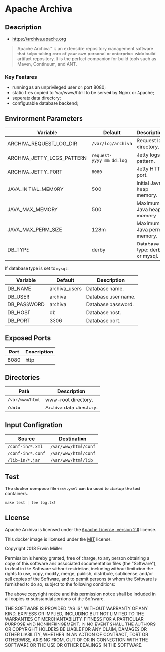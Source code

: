 # Apache Archiva

## Description

* https://archiva.apache.org

> Apache Archiva™ is an extensible repository management software that helps taking care of your own personal or enterprise-wide build artifact repository. It is the perfect companion for build tools such as Maven, Continuum, and ANT. 

### Key Features

* running as an unprivileged user on port 8080;
* static files copied to /var/www/html to be served by Nginx or Apache;
* seperate data directory;
* configurable database backend;

## Environment Parameters

| Variable | Default | Description |
| ------------- | ------------- | ----- |
| ARCHIVA_REQUEST_LOG_DIR | `/var/log/archiva` | Request log directory. |
| ARCHIVA_JETTY_LOGS_PATTERN | `request-yyyy_mm_dd.log` | Jetty logs pattern. |
| ARCHIVA_JETTY_PORT | `8080` | Jetty HTTP port. |
| JAVA_INITIAL_MEMORY | 500 | Initial Java heap memory. |
| JAVA_MAX_MEMORY | 500 | Maximum Java heap memory. |
| JAVA_MAX_PERM_SIZE | 128m | Maximum Java perm memory. |
| DB_TYPE | derby | Database type: derby or mysql. |

If database type is set to `mysql`:

| Variable | Default | Description |
| ------------- | ------------- | ----- |
| DB_NAME | archiva_users | Database name. |
| DB_USER | archiva | Database user name. |
| DB_PASSWORD | archiva | Database password. |
| DB_HOST | db | Database host. |
| DB_PORT | 3306 | Database port. |

## Exposed Ports

| Port | Description |
| ------------- | ----- |
| 8080  | http |

## Directories

| Path | Description |
| ------------- | ----- |
| `/var/www/html`  | www-root directory. |
| `/data` | Archiva data directory. |

## Input Configration

| Source | Destination |
| ------------- | ------------- |
| `/conf-in/*.xml` | `/var/www/html/conf` |
| `/conf-in/*.conf` | `/var/www/html/conf` |
| `/lib-in/*.jar` | `/var/www/html/lib` |

## Test

The docker-compose file `test.yaml` can be used to startup the test containers.

```
make test | tee log.txt
```

## License

Apache Archiva is licensed under the [Apache License, version 2.0](http://www.apache.org/licenses/) license.

This docker image is licensed under the [MIT](https://opensource.org/licenses/MIT) license.

Copyright 2018 Erwin Müller

Permission is hereby granted, free of charge, to any person obtaining a copy of this software and associated documentation files (the "Software"), to deal in the Software without restriction, including without limitation the rights to use, copy, modify, merge, publish, distribute, sublicense, and/or sell copies of the Software, and to permit persons to whom the Software is furnished to do so, subject to the following conditions:

The above copyright notice and this permission notice shall be included in all copies or substantial portions of the Software.

THE SOFTWARE IS PROVIDED "AS IS", WITHOUT WARRANTY OF ANY KIND, EXPRESS OR IMPLIED, INCLUDING BUT NOT LIMITED TO THE WARRANTIES OF MERCHANTABILITY, FITNESS FOR A PARTICULAR PURPOSE AND NONINFRINGEMENT. IN NO EVENT SHALL THE AUTHORS OR COPYRIGHT HOLDERS BE LIABLE FOR ANY CLAIM, DAMAGES OR OTHER LIABILITY, WHETHER IN AN ACTION OF CONTRACT, TORT OR OTHERWISE, ARISING FROM, OUT OF OR IN CONNECTION WITH THE SOFTWARE OR THE USE OR OTHER DEALINGS IN THE SOFTWARE.

